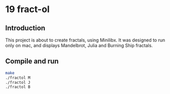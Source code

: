 # 19 fract-ol

## Introduction
This project is about to create fractals, using Minilibx.
It was designed to run only on mac, and displays Mandelbrot, Julia and Burning Ship fractals.

## Compile and run
```bash
make
./fractol M
./fractol J
./fractol B
```
